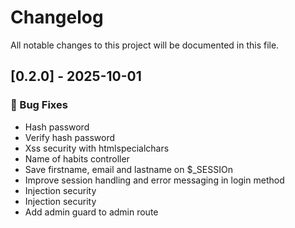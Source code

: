 # Changelog

All notable changes to this project will be documented in this file.

## [0.2.0] - 2025-10-01

### 🐛 Bug Fixes

- Hash password
- Verify hash password
- Xss security with htmlspecialchars
- Name of habits controller
- Save firstname, email and lastname on $_SESSIOn
- Improve session handling and error messaging in login method
- Injection security
- Injection security
- Add admin guard to admin route

<!-- generated by git-cliff -->
